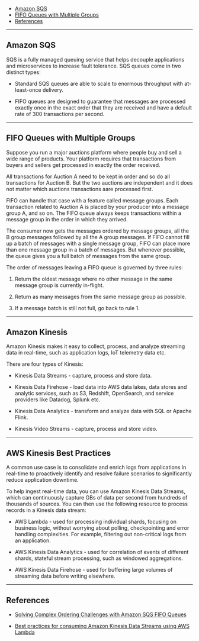 <!-- TOC -->

- [Amazon SQS](#amazon-sqs)
- [FIFO Queues with Multiple Groups](#fifo-queues-with-multiple-groups)
- [References](#references)

<!-- /TOC -->

---
## Amazon SQS

SQS is a fully managed queuing service that helps decouple applications and microservices to increase fault tolerance. SQS queues come in two distinct types:

* Standard SQS queues are able to scale to enormous throughput with at-least-once delivery.

* FIFO queues are designed to guarantee that messages are processed exactly once in the exact order that they are received and have a default rate of 300 transactions per second.


---
## FIFO Queues with Multiple Groups

Suppose you run a major auctions platform where people buy and sell a wide range of products. Your platform requires that transactions from buyers and sellers get processed in exactly the order received.

All transactions for Auction A need to be kept in order and so do all transactions for Auction B. But the two auctions are independent and it does not matter which auctions transactions aare processed first.

FIFO can handle that case with a feature called message groups. Each transaction related to Auction A is placed by your producer into a message group A, and so on. The FIFO queue always keeps transactions within a message group in the order in which they arrived.

The consumer now gets the messages ordered by message groups, all the B group messages followed by all the A group messages. If FIFO cannot fill up a batch of messages with a single message group, FIFO can place more than one message group in a batch of messages. But whenever possible, the queue gives you a full batch of messages from the same group.

The order of messages leaving a FIFO queue is governed by three rules:

1. Return the oldest message where no other message in the same message group is currently in-flight.

2. Return as many messages from the same message group as possible.

3. If a message batch is still not full, go back to rule 1.

---
## Amazon Kinesis

Amazon Kinesis makes it easy to collect, process, and analyze streaming data in real-time, such as application logs, IoT telemetry data etc.

There are four types of Kinesis:

* Kinesis Data Streams - capture, process and store data.

* Kinesis Data Firehose - load data into AWS data lakes, data stores and analytic services, such as S3, Redshift, OpenSearch, and service providers like Datadog, Splunk etc.

* Kinesis Data Analytics - transform and analyze data with SQL or Apache Flink.

* Kinesis Video Streams - capture, process and store video.

---
## AWS Kinesis Best Practices

A common use case is to consolidate and enrich logs from applications in real-time to proactively identify and resolve failure scenarios to significantly reduce application downtime.

To help ingest real-time data, you can use Amazon Kinesis Data Streams, which can continuously capture GBs of data per second from hundreds of thousands of sources. You can then use the following resource to process records in a Kinesis data stream:

* AWS Lambda - used for processing individual shards, focusing on business logic, without worrying about polling, checkpointing and error handling complexities. For example, filtering out non-critical logs from an application.

* AWS Kinesis Data Analytics - used for correlation of events of different shards, stateful stream processing, such as windowed aggregations.

* AWS Kinesis Data Firehose - used for buffering large volumes of streaming data before writing elsewhere.

---
## References

* [Solving Complex Ordering Challenges with Amazon SQS FIFO Queues](https://aws.amazon.com/blogs/compute/solving-complex-ordering-challenges-with-amazon-sqs-fifo-queues/)

* [Best practices for consuming Amazon Kinesis Data Streams using AWS Lambda](https://aws.amazon.com/blogs/big-data/best-practices-for-consuming-amazon-kinesis-data-streams-using-aws-lambda/)
